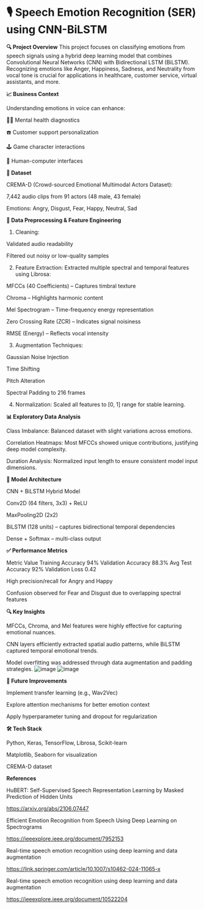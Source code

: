 
# 🎙️ Speech Emotion Recognition (SER) using CNN-BiLSTM
**🔍 Project Overview**
This project focuses on classifying emotions from speech signals using a hybrid deep learning model that combines Convolutional Neural Networks (CNN) with Bidirectional LSTM (BiLSTM). Recognizing emotions like Anger, Happiness, Sadness, and Neutrality from vocal tone is crucial for applications in healthcare, customer service, virtual assistants, and more.

**📈 Business Context**

Understanding emotions in voice can enhance:

🧑‍⚕️ Mental health diagnostics

☎️ Customer support personalization

🕹️ Game character interactions

🧠 Human-computer interfaces

**📁 Dataset**

CREMA-D (Crowd-sourced Emotional Multimodal Actors Dataset):

7,442 audio clips from 91 actors (48 male, 43 female)

Emotions: Angry, Disgust, Fear, Happy, Neutral, Sad

**🧪 Data Preprocessing & Feature Engineering**

1. Cleaning:

Validated audio readability

Filtered out noisy or low-quality samples

2. Feature Extraction:
Extracted multiple spectral and temporal features using Librosa:

MFCCs (40 Coefficients) – Captures timbral texture

Chroma – Highlights harmonic content

Mel Spectrogram – Time-frequency energy representation

Zero Crossing Rate (ZCR) – Indicates signal noisiness

RMSE (Energy) – Reflects vocal intensity

3. Augmentation Techniques:

Gaussian Noise Injection

Time Shifting

Pitch Alteration

Spectral Padding to 216 frames

4. Normalization: Scaled all features to [0, 1] range for stable learning.

**📊 Exploratory Data Analysis**

Class Imbalance: Balanced dataset with slight variations across emotions.

Correlation Heatmaps: Most MFCCs showed unique contributions, justifying deep model complexity.

Duration Analysis: Normalized input length to ensure consistent model input dimensions.

**🧠 Model Architecture**

CNN + BiLSTM Hybrid Model

Conv2D (64 filters, 3x3) + ReLU

MaxPooling2D (2x2)

BiLSTM (128 units) – captures bidirectional temporal dependencies

Dense + Softmax – multi-class output

**✅ Performance Metrics**

Metric	Value
Training Accuracy	94%
Validation Accuracy	88.3%
Avg Test Accuracy	92%
Validation Loss	0.42

High precision/recall for Angry and Happy

Confusion observed for Fear and Disgust due to overlapping spectral features

**🔍 Key Insights**

MFCCs, Chroma, and Mel features were highly effective for capturing emotional nuances.

CNN layers efficiently extracted spatial audio patterns, while BiLSTM captured temporal emotional trends.

Model overfitting was addressed through data augmentation and padding strategies.
![image](https://github.com/user-attachments/assets/7ea7f130-d3b3-45e0-ba6c-6bfe639ca1fd)
![image](https://github.com/user-attachments/assets/3bbe5416-bf2e-48c1-80d2-489a691bc896)


**🚀 Future Improvements**

Implement transfer learning (e.g., Wav2Vec)

Explore attention mechanisms for better emotion context

Apply hyperparameter tuning and dropout for regularization

**🛠️ Tech Stack**

Python, Keras, TensorFlow, Librosa, Scikit-learn

Matplotlib, Seaborn for visualization

CREMA-D dataset

**References**

HuBERT: Self-Supervised Speech Representation Learning by Masked Prediction of Hidden Units

https://arxiv.org/abs/2106.07447

Efficient Emotion Recognition from Speech Using Deep Learning on Spectrograms

https://ieeexplore.ieee.org/document/7952153

Real-time speech emotion recognition using deep learning and data augmentation

https://link.springer.com/article/10.1007/s10462-024-11065-x

Real-time speech emotion recognition using deep learning and data augmentation

https://ieeexplore.ieee.org/document/10522204
